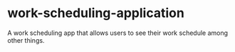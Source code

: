# work-scheduling-application
A work scheduling app that allows users to see their work schedule among other things.
